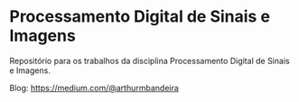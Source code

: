 # Processamento Digital de Sinais e Imagens
Repositório para os trabalhos da disciplina Processamento Digital de Sinais e Imagens.

Blog: https://medium.com/@arthurmbandeira
